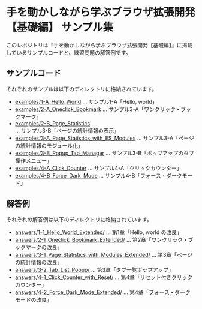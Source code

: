 # 手を動かしながら学ぶブラウザ拡張開発【基礎編】 サンプル集

このレポジトリは『手を動かしながら学ぶブラウザ拡張開発【基礎編】』に掲載しているサンプルコードと、練習問題の解答例です。

## サンプルコード

それぞれのサンプルは以下のディレクトリに格納されています。

- [examples/1-A_Hello_World][] ... サンプル1-A「Hello, world」
- [examples/2-A_Oneclick_Bookmark][] ... サンプル3-A「ワンクリック・ブックマーク」
- [examples/2-B_Page_Statistics][] ... サンプル3-B「ページの統計情報の表示」
- [examples/3-A_Page_Statistics_with_ES_Modules][] ... サンプル3-A「ページの統計情報のモジュール化」
- [examples/3-B_Popup_Tab_Manager][] ... サンプル3-B「ポップアップのタブ操作メニュー」
- [examples/4-A_Click_Counter][] ... サンプル4-A「クリックカウンター」
- [examples/4-B_Force_Dark_Mode][] ... サンプル4-B「フォース・ダークモード」

[examples/1-A_Hello_World]: https://github.com/ueokande/developing-browser-extensions-examples/blob/master/examples/1-A_Hello_World/
[examples/2-A_Oneclick_Bookmark]: https://github.com/ueokande/developing-browser-extensions-examples/blob/master/examples/2-A_Oneclick_Bookmark/
[examples/2-B_Page_Statistics]: https://github.com/ueokande/developing-browser-extensions-examples/blob/master/examples/2-B_Page_Statistics/
[examples/3-A_Page_Statistics_with_ES_Modules]: https://github.com/ueokande/developing-browser-extensions-examples/blob/master/examples/3-A_Page_Statistics_with_ES_Modules/
[examples/3-B_Popup_Tab_Manager]: https://github.com/ueokande/developing-browser-extensions-examples/blob/master/examples/3-B_Popup_Tab_Manager/
[examples/4-A_Click_Counter]: https://github.com/ueokande/developing-browser-extensions-examples/blob/master/examples/4-A_Click_Counter/
[examples/4-B_Force_Dark_Mode]: https://github.com/ueokande/developing-browser-extensions-examples/blob/master/examples/4-B_Force_Dark_Mode/

## 解答例

それぞれの解答例は以下のディレクトリに格納されています。

- [answers/1-1_Hello_World_Extended/][] ... 第1章「Hello, world の改良」
- [answers/2-1_Oneclick_Bookmark_Extended/][] ... 第2章「ワンクリック・ブックマークの改良」
- [answers/3-1_Page_Statistics_with_Modules_Extended/][] ... 第3章「ページの統計情報の改良」
- [answers/3-2_Tab_List_Popup/][] ... 第3章「タブ一覧ポップアップ」
- [answers/4-1_Click_Counter_with_Reset/][] ... 第4章「リセット付きクリックカウンター」
- [answers/4-2_Force_Dark_Mode_Extended/][] ... 第4章「フォース・ダークモードの改良」

[answers/1-1_Hello_World_Extended/]: https://github.com/ueokande/developing-browser-extensions-examples/blob/master/answers/1-1_Hello_World_Extended/
[answers/2-1_Oneclick_Bookmark_Extended/]: https://github.com/ueokande/developing-browser-extensions-examples/blob/master/answers/2-1_Oneclick_Bookmark_Extended/
[answers/3-1_Page_Statistics_with_Modules_Extended/]: https://github.com/ueokande/developing-browser-extensions-examples/blob/master/answers/3-1_Page_Statistics_with_Modules_Extended/
[answers/3-2_Tab_List_Popup/]: https://github.com/ueokande/developing-browser-extensions-examples/blob/master/answers/3-2_Tab_List_Popup/
[answers/4-1_Click_Counter_with_Reset/]: https://github.com/ueokande/developing-browser-extensions-examples/blob/master/answers/4-1_Click_Counter_with_Reset/
[answers/4-2_Force_Dark_Mode_Extended/]: https://github.com/ueokande/developing-browser-extensions-examples/blob/master/answers/4-2_Force_Dark_Mode_Extended/
